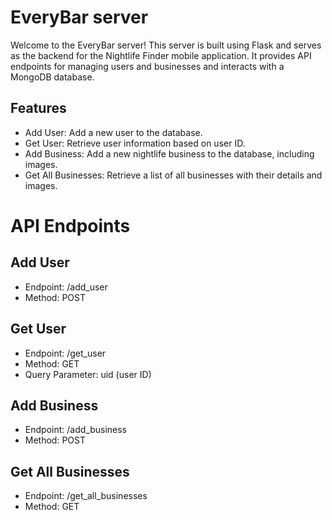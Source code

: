 # EveryBar server #

Welcome to the EveryBar server! This server is built using Flask and serves as the backend for the Nightlife Finder mobile application. It provides API endpoints for managing users and businesses and interacts with a MongoDB database.

## Features ##

- Add User: Add a new user to the database.
- Get User: Retrieve user information based on user ID.
- Add Business: Add a new nightlife business to the database, including images.
- Get All Businesses: Retrieve a list of all businesses with their details and images.


# API Endpoints #
## Add User ##
- Endpoint: /add_user
- Method: POST

## Get User ##
- Endpoint: /get_user
- Method: GET
- Query Parameter: uid (user ID)

## Add Business ##
- Endpoint: /add_business
- Method: POST

## Get All Businesses ##
- Endpoint: /get_all_businesses
- Method: GET
